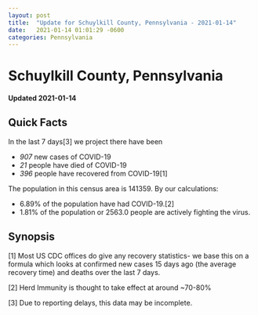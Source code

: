 ```yaml
---
layout: post
title:  "Update for Schuylkill County, Pennsylvania - 2021-01-14"
date:   2021-01-14 01:01:29 -0600
categories: Pennsylvania
---
```


# Schuylkill County, Pennsylvania
#### Updated 2021-01-14

## Quick Facts

In the last 7 days[3] we project there have been
- *907* new cases of COVID-19
- *21* people have died of COVID-19
- *396* people have recovered from COVID-19[1]

The population in this census area is 141359. By our calculations:
- 6.89% of the population have had COVID-19.[2]
- 1.81% of the population or 2563.0 people are actively fighting the virus.

## Synopsis




[1] Most US CDC offices do give any recovery statistics- we base this on a formula which looks at confirmed new cases
15 days ago (the average recovery time) and deaths over the last 7 days.

[2] Herd Immunity is thought to take effect at around ~70-80%

[3] Due to reporting delays, this data may be incomplete.
 
    